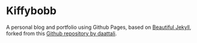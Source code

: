 # Kiffybobb
A personal blog and portfolio using Github Pages, based on [Beautiful Jekyll](https://beautifuljekyll.com/), forked from this [Github repository by daattali](https://github.com/daattali/beautiful-jekyll). 
